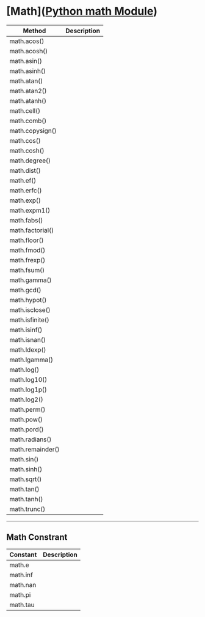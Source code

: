 # [Math]([Python math Module](https://www.w3schools.com/python/module_math.asp))

| Method           | Description |
| ---------------- | ----------- |
| math.acos()      |             |
| math.acosh()     |             |
| math.asin()      |             |
| math.asinh()     |             |
| math.atan()      |             |
| math.atan2()     |             |
| math.atanh()     |             |
| math.cell()      |             |
| math.comb()      |             |
| math.copysign()  |             |
| math.cos()       |             |
| math.cosh()      |             |
| math.degree()    |             |
| math.dist()      |             |
| math.ef()        |             |
| math.erfc()      |             |
| math.exp()       |             |
| math.expm1()     |             |
| math.fabs()      |             |
| math.factorial() |             |
| math.floor()     |             |
| math.fmod()      |             |
| math.frexp()     |             |
| math.fsum()      |             |
| math.gamma()     |             |
| math.gcd()       |             |
| math.hypot()     |             |
| math.isclose()   |             |
| math.isfinite()  |             |
| math.isinf()     |             |
| math.isnan()     |             |
| math.ldexp()     |             |
| math.lgamma()    |             |
| math.log()       |             |
| math.log10()     |             |
| math.log1p()     |             |
| math.log2()      |             |
| math.perm()      |             |
| math.pow()       |             |
| math.pord()      |             |
| math.radians()   |             |
| math.remainder() |             |
| math.sin()       |             |
| math.sinh()      |             |
| math.sqrt()      |             |
| math.tan()       |             |
| math.tanh()      |             |
| math.trunc()     |             |

---

## Math Constrant

| Constant | Description |
| -------- | ----------- |
| math.e   |             |
| math.inf |             |
| math.nan |             |
| math.pi  |             |
| math.tau |             |
